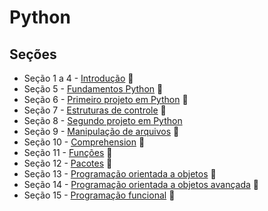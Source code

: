 # Python

## Seções
   * Seção 1 a 4 - [Introdução](https://github.com/lfnd0/Python/tree/master/secao1-4_introducao) :file_folder:
   * Seção 5 - [Fundamentos Python](https://github.com/lfnd0/Python/tree/master/secao5_fundamentos_python) :file_folder:
   * Seção 6 - [Primeiro projeto em Python](https://github.com/lfnd0/Python/tree/master/secao6_primeiro_projeto_python) :file_folder:
   * Seção 7 - [Estruturas de controle](https://github.com/lfnd0/Python/tree/master/secao7_estruturas_controle) :file_folder:
   * Seção 8 - [Segundo projeto em Python](https://github.com/lfnd0/Python/tree/master/secao8_segundo_projeto_python)
   * Seção 9 - [Manipulação de arquivos](https://github.com/lfnd0/Python/tree/master/secao9_manipulacao_arquivos) :file_folder:
   * Seção 10 - [Comprehension](https://github.com/lfnd0/Python/tree/master/secao10_comprehension) :file_folder:
   * Seção 11 - [Funções](https://github.com/lfnd0/Python/tree/master/secao11_funcoes) :file_folder:
   * Seção 12 - [Pacotes](https://github.com/lfnd0/Python/tree/master/secao12_pacotes) :file_folder:
   * Seção 13 - [Programação orientada a objetos](https://github.com/lfnd0/Python/tree/master/secao13_programacao_orientada_objetos) :file_folder:
   * Seção 14 - [Programação orientada a objetos avançada](https://github.com/lfnd0/Python/tree/master/secao14_programacao_orientada_objetos_avancada) :file_folder:
   * Seção 15 - [Programação funcional](https://github.com/lfnd0/Python/tree/master/secao15_programacao_funcional) :file_folder: